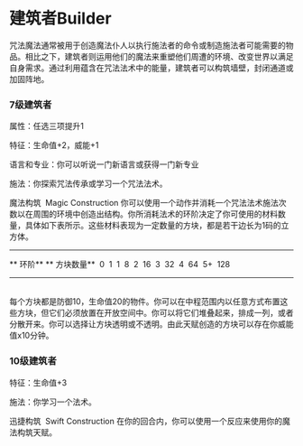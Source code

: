 # 建筑者Builder

咒法魔法通常被用于创造魔法仆人以执行施法者的命令或制造施法者可能需要的物品。相比之下，建筑者则运用他们的魔法来重塑他们周遭的环境、改变世界以满足自身需求。通过利用蕴含在咒法法术中的能量，建筑者可以构筑墙壁，封闭通道或加固阵地。

### 7级建筑者

属性：任选三项提升1

特征：生命值+2，威能+1

语言和专业：你可以听说一门新语言或获得一门新专业

施法：你探索咒法传承或学习一个咒法法术。

魔法构筑  Magic Construction
你可以使用一个动作并消耗一个咒法法术施法次数以在周围的环境中创造出结构。你所消耗法术的环阶决定了你可使用的材料数量，具体如下表所示。这些材料表现为一定数量的方块，都是若干边长为1码的立方体。

  ----------- ---------------
  ** 环阶**   ** 方块数量**
   0           1
   1           8
   2           16
   3           32
   4           64
   5+          128
  ----------- ---------------

\
每个方块都是防御10，生命值20的物件。你可以在中程范围内以任意方式布置这些方块，但它们必须放置在开放空间中。你可以将它们堆叠起来，排成一列，或者分散开来。你可以选择让方块透明或不透明。由此天赋创造的方块可以存在你威能值x10分钟。

### 10级建筑者

特征：生命值+3

施法：你学习一个法术。

迅捷构筑  Swift Construction
在你的回合内，你可以使用一个反应来使用你的魔法构筑天赋。
